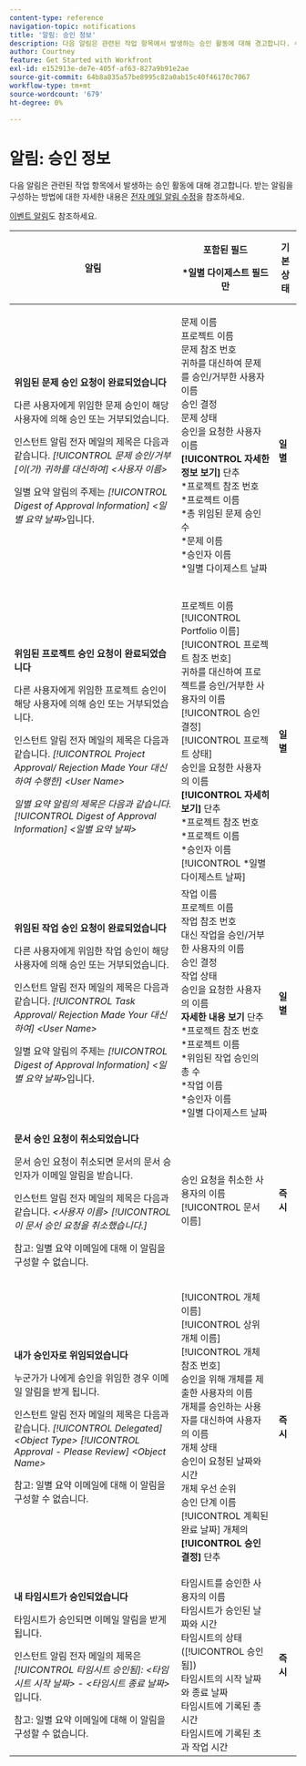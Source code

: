 ```yaml
---
content-type: reference
navigation-topic: notifications
title: '알림: 승인 정보'
description: 다음 알림은 관련된 작업 항목에서 발생하는 승인 활동에 대해 경고합니다. 수신하는 알림을 구성하는 방법에 대한 자세한 내용은 이메일 알림 수정 을 참조하십시오.
author: Courtney
feature: Get Started with Workfront
exl-id: e152913e-de7e-405f-af63-827a9b91e2ae
source-git-commit: 64b8a835a57be8995c82a0ab15c40f46170c7067
workflow-type: tm+mt
source-wordcount: '679'
ht-degree: 0%

---
```


# 알림: 승인 정보

다음 알림은 관련된 작업 항목에서 발생하는 승인 활동에 대해 경고합니다. 받는 알림을 구성하는 방법에 대한 자세한 내용은 [전자 메일 알림 수정](../../workfront-basics/using-notifications/activate-or-deactivate-your-own-event-notifications.md)을 참조하세요.

[이벤트 알림](../../workfront-basics/using-notifications/event-notifications.md)도 참조하세요.

<table style="table-layout:auto"> 
 <col> 
 <col> 
 <col> 
 <thead> 
  <tr> 
   <th>알림</th> 
   <th> <p>포함된 필드 </p> <p> *일별 다이제스트 필드만</p> </th> 
   <th>기본 상태</th> 
  </tr> 
 </thead> 
 <tbody> 
  <tr> 
   <td> <p><strong>위임된 문제 승인 요청이 완료되었습니다</strong> </p> <p>다른 사용자에게 위임한 문제 승인이 해당 사용자에 의해 승인 또는 거부되었습니다.</p> <p>인스턴트 알림 전자 메일의 제목은 다음과 같습니다. <em>[!UICONTROL 문제 승인/거부 [이(가) 귀하를 대신하여] &lt;사용자 이름&gt;</em></p> <p>일별 요약 알림의 주제는 <em> [!UICONTROL Digest of Approval Information] &lt;일별 요약 날짜&gt;</em>입니다.</p> </td> 
   <td> <p>문제 이름<br>프로젝트 이름<br>문제 참조 번호<br>귀하를 대신하여 문제를 승인/거부한 사용자 이름<br>승인 결정<br>문제 상태<br>승인을 요청한 사용자 이름<br><strong>[!UICONTROL 자세한 정보 보기]</strong> 단추<br>*프로젝트 참조 번호<br>*프로젝트 이름<br>*총 위임된 문제 승인 수<br>*문제 이름<br>*승인자 이름<br>*일별 다이제스트 날짜<br><br></p> </td> 
   <td><strong>일별</strong> </td> 
  </tr> 
  <tr> 
   <td> <p><strong>위임된 프로젝트 승인 요청이 완료되었습니다</strong> </p> <p>다른 사용자에게 위임한 프로젝트 승인이 해당 사용자에 의해 승인 또는 거부되었습니다.</p> <p>인스턴트 알림 전자 메일의 제목은 다음과 같습니다. <em>[!UICONTROL Project Approval/ Rejection Made Your 대신하여 수행한] &lt;User Name&gt;</em></p> <p><em>일별 요약 알림의 제목은 다음과 같습니다. [!UICONTROL Digest of Approval Information] &lt;일별 요약 날짜&gt;</em> </p> </td> 
   <td> 프로젝트 이름<br>[!UICONTROL Portfolio 이름]<br>[!UICONTROL 프로젝트 참조 번호]<br>귀하를 대신하여 프로젝트를 승인/거부한 사용자의 이름<br>[!UICONTROL 승인 결정]<br>[!UICONTROL 프로젝트 상태]<br>승인을 요청한 사용자의 이름<br><strong>[!UICONTROL 자세히 보기]</strong> 단추<br>*프로젝트 참조 번호<br>*프로젝트 이름<br>*승인자 이름<br>[!UICONTROL *일별 다이제스트 날짜]<br></td> 
   <td><strong>일별</strong> </td> 
  </tr> 
  <tr> 
   <td> <p><strong>위임된 작업 승인 요청이 완료되었습니다</strong> </p> <p>다른 사용자에게 위임한 작업 승인이 해당 사용자에 의해 승인 또는 거부되었습니다.</p> <p>인스턴트 알림 전자 메일의 제목은 다음과 같습니다. <em>[!UICONTROL Task Approval/ Rejection Made Your 대신하여] &lt;User Name&gt;</em></p> <p>일별 요약 알림의 주제는 <em> [!UICONTROL Digest of Approval Information] &lt;일별 요약 날짜&gt;</em>입니다.</p> </td> 
   <td> 작업 이름<br>프로젝트 이름<br>작업 참조 번호<br>대신 작업을 승인/거부한 사용자의 이름<br>승인 결정<br>작업 상태<br>승인을 요청한 사용자의 이름<br><strong>자세한 내용 보기</strong> 단추<br>*프로젝트 참조 번호<br>*프로젝트 이름<br>*위임된 작업 승인의 총 수<br>*작업 이름<br>*승인자 이름<br>*일별 다이제스트 날짜<br></td> 
   <td><strong>일별</strong> </td> 
  </tr> 
  <tr> 
   <td> <p><strong>문서 승인 요청이 취소되었습니다</strong> </p> <p>문서 승인 요청이 취소되면 문서의 문서 승인자가 이메일 알림을 받습니다.</p> <p>인스턴트 알림 전자 메일의 제목은 다음과 같습니다. <em>&lt;사용자 이름&gt; [!UICONTROL이 문서 승인 요청을 취소했습니다.]</em></p> <p> <p>참고: 일별 요약 이메일에 대해 이 알림을 구성할 수 없습니다.</p> </p> </td> 
   <td> 승인 요청을 취소한 사용자의 이름<br>[!UICONTROL 문서 이름] </td> 
   <td><strong>즉시</strong> </td> 
  </tr> 
  <tr> 
   <td> <p><strong>내가 승인자로 위임되었습니다</strong> </p> <p>누군가가 나에게 승인을 위임한 경우 이메일 알림을 받게 됩니다. </p> <p>인스턴트 알림 전자 메일의 제목은 다음과 같습니다. <em>[!UICONTROL Delegated] &lt;Object Type&gt; [!UICONTROL Approval - Please Review] &lt;Object Name&gt;</em></p> <p> <p>참고: 일별 요약 이메일에 대해 이 알림을 구성할 수 없습니다.</p> </p> </td> 
   <td> <p>[!UICONTROL 개체 이름]<br>[!UICONTROL 상위 개체 이름]<br>[!UICONTROL 개체 참조 번호]<br>승인을 위해 개체를 제출한 사용자의 이름<br>개체를 승인하는 사용자를 대신하여 사용자의 이름<br>개체 상태<br>승인이 요청된 날짜와 시간<br>개체 우선 순위<br>승인 단계 이름<br>[!UICONTROL 계획된 완료 날짜] 개체의 <br><strong>[!UICONTROL 승인 결정]</strong> 단추</p> </td> 
   <td><strong>즉시</strong> </td> 
  </tr> 
  <tr> 
   <td> <p><strong>내 타임시트가 승인되었습니다</strong> </p> <p>타임시트가 승인되면 이메일 알림을 받게 됩니다.</p> <p>인스턴트 알림 전자 메일의 제목은 <em>[!UICONTROL 타임시트 승인됨]: &lt;타임시트 시작 날짜&gt; - &lt;타임시트 종료 날짜&gt;</em>입니다.</p> <p> <p>참고: 일별 요약 이메일에 대해 이 알림을 구성할 수 없습니다.</p> </p> </td> 
   <td> 타임시트를 승인한 사용자의 이름<br>타임시트가 승인된 날짜와 시간<br>타임시트의 상태([!UICONTROL 승인됨])<br>타임시트의 시작 날짜와 종료 날짜<br>타임시트에 기록된 총 시간<br>타임시트에 기록된 초과 작업 시간 </td> 
   <td><strong>즉시</strong> </td> 
  </tr> 
 </tbody> 
</table>
